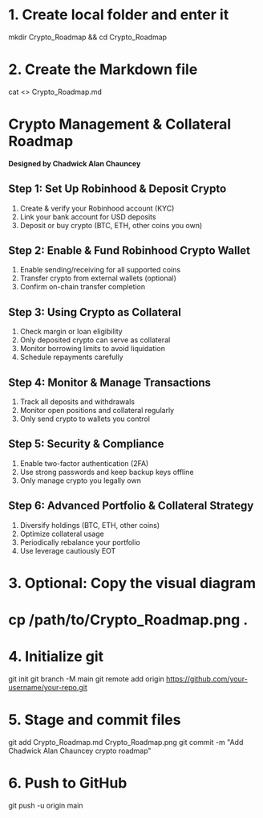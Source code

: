 # 1. Create local folder and enter it
mkdir Crypto_Roadmap && cd Crypto_Roadmap

# 2. Create the Markdown file
cat <<EOT >> Crypto_Roadmap.md
# Crypto Management & Collateral Roadmap
**Designed by Chadwick Alan Chauncey**

## Step 1: Set Up Robinhood & Deposit Crypto
1. Create & verify your Robinhood account (KYC)
2. Link your bank account for USD deposits
3. Deposit or buy crypto (BTC, ETH, other coins you own)

## Step 2: Enable & Fund Robinhood Crypto Wallet
1. Enable sending/receiving for all supported coins
2. Transfer crypto from external wallets (optional)
3. Confirm on-chain transfer completion

## Step 3: Using Crypto as Collateral
1. Check margin or loan eligibility
2. Only deposited crypto can serve as collateral
3. Monitor borrowing limits to avoid liquidation
4. Schedule repayments carefully

## Step 4: Monitor & Manage Transactions
1. Track all deposits and withdrawals
2. Monitor open positions and collateral regularly
3. Only send crypto to wallets you control

## Step 5: Security & Compliance
1. Enable two-factor authentication (2FA)
2. Use strong passwords and keep backup keys offline
3. Only manage crypto you legally own

## Step 6: Advanced Portfolio & Collateral Strategy
1. Diversify holdings (BTC, ETH, other coins)
2. Optimize collateral usage
3. Periodically rebalance your portfolio
4. Use leverage cautiously
EOT

# 3. Optional: Copy the visual diagram
# cp /path/to/Crypto_Roadmap.png .

# 4. Initialize git
git init
git branch -M main
git remote add origin https://github.com/your-username/your-repo.git

# 5. Stage and commit files
git add Crypto_Roadmap.md Crypto_Roadmap.png
git commit -m "Add Chadwick Alan Chauncey crypto roadmap"

# 6. Push to GitHub
git push -u origin main